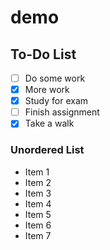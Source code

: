 # demo

## To-Do List
- [ ] Do some work
- [X] More work
- [X] Study for exam
- [ ] Finish assignment
- [X] Take a walk

### Unordered List

- Item 1
- Item 2
- Item 3
- Item 4
- Item 5
- Item 6
- Item 7

